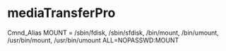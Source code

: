 # mediaTransferPro
Cmnd_Alias MOUNT = /sbin/fdisk, /sbin/sfdisk, /bin/mount, /bin/umount, /usr/bin/mount, /usr/bin/umount
ALL=NOPASSWD:MOUNT
